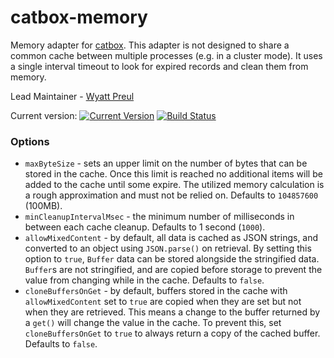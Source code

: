 catbox-memory
=============

Memory adapter for [catbox](https://github.com/hapijs/catbox).
This adapter is not designed to share a common cache between multiple processes (e.g. in a cluster
mode). It uses a single interval timeout to look for expired records and clean them from memory.

Lead Maintainer - [Wyatt Preul](https://github.com/geek)

Current version: [![Current Version](https://img.shields.io/npm/v/catbox-memory.svg)](https://www.npmjs.org/package/catbox-memory) [![Build Status](https://api.travis-ci.org/hapijs/catbox-memory.svg)](https://travis-ci.org/hapijs/catbox-memory)

### Options

- `maxByteSize` - sets an upper limit on the number of bytes that can be stored in the
  cache. Once this limit is reached no additional items will be added to the cache
  until some expire. The utilized memory calculation is a rough approximation and must
  not be relied on. Defaults to `104857600` (100MB).
- `minCleanupIntervalMsec` - the minimum number of milliseconds in between each cache cleanup.
  Defaults to 1 second (`1000`).
- `allowMixedContent` - by default, all data is cached as JSON strings, and converted
  to an object using `JSON.parse()` on retrieval. By setting this option to `true`,
  `Buffer` data can be stored alongside the stringified data. `Buffer`s are not
  stringified, and are copied before storage to prevent the value from changing while
  in the cache. Defaults to `false`.
- `cloneBuffersOnGet` - by default, buffers stored in the cache with `allowMixedContent`
  set to `true` are copied when they are set but not when they are retrieved. This means
  a change to the buffer returned by a `get()` will change the value in the cache. To prevent
  this, set `cloneBuffersOnGet` to  `true` to always return a copy of the cached buffer. Defaults
  to `false`.
